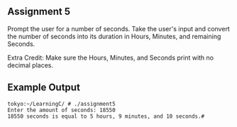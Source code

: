 ## Assignment 5
Prompt the user for a number of seconds. Take the user's input and convert the number of seconds into its duration in Hours, Minutes, and remaining Seconds.

Extra Credit: Make sure the Hours, Minutes, and Seconds print with no decimal places.

## Example Output
```terminal_session
tokyo:~/LearningC/ # ./assignment5                                        
Enter the amount of seconds: 18550
18550 seconds is equal to 5 hours, 9 minutes, and 10 seconds.#
```